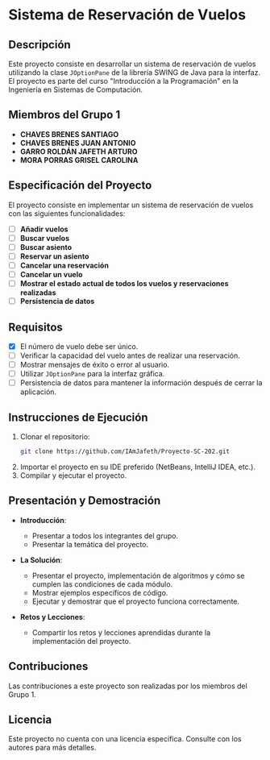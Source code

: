 # Sistema de Reservación de Vuelos

## Descripción

Este proyecto consiste en desarrollar un sistema de reservación de vuelos utilizando la clase `JOptionPane` de la librería SWING de Java para la interfaz. El proyecto es parte del curso "Introducción a la Programación" en la Ingeniería en Sistemas de Computación.

## Miembros del Grupo 1

- **CHAVES BRENES SANTIAGO**
- **CHAVES BRENES JUAN ANTONIO**
- **GARRO ROLDÁN JAFETH ARTURO**
- **MORA PORRAS GRISEL CAROLINA**

## Especificación del Proyecto

El proyecto consiste en implementar un sistema de reservación de vuelos con las siguientes funcionalidades:

- [ ] **Añadir vuelos**
- [ ] **Buscar vuelos**
- [ ] **Buscar asiento**
- [ ] **Reservar un asiento**
- [ ] **Cancelar una reservación**
- [ ] **Cancelar un vuelo**
- [ ] **Mostrar el estado actual de todos los vuelos y reservaciones realizadas**
- [ ] **Persistencia de datos**

## Requisitos

- [x] El número de vuelo debe ser único.
- [ ] Verificar la capacidad del vuelo antes de realizar una reservación.
- [ ] Mostrar mensajes de éxito o error al usuario.
- [ ] Utilizar `JOptionPane` para la interfaz gráfica.
- [ ] Persistencia de datos para mantener la información después de cerrar la aplicación.

## Instrucciones de Ejecución

1. Clonar el repositorio:
   ```bash
   git clone https://github.com/IAmJafeth/Proyecto-SC-202.git
   ```
2. Importar el proyecto en su IDE preferido (NetBeans, IntelliJ IDEA, etc.).
3. Compilar y ejecutar el proyecto.

## Presentación y Demostración

- **Introducción**:

    - Presentar a todos los integrantes del grupo.
    - Presentar la temática del proyecto.

- **La Solución**:

    - Presentar el proyecto, implementación de algoritmos y cómo se cumplen las condiciones de cada módulo.
    - Mostrar ejemplos específicos de código.
    - Ejecutar y demostrar que el proyecto funciona correctamente.

- **Retos y Lecciones**:
    - Compartir los retos y lecciones aprendidas durante la implementación del proyecto.

## Contribuciones

Las contribuciones a este proyecto son realizadas por los miembros del Grupo 1.

## Licencia

Este proyecto no cuenta con una licencia específica. Consulte con los autores para más detalles.
